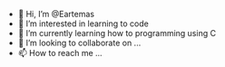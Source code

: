 - 👋 Hi, I’m @Eartemas
- 👀 I’m interested in learning to code
- 🌱 I’m currently learning how to programming using C
- 💞️ I’m looking to collaborate on ...
- 📫 How to reach me ...

<!---
Eartemas/Eartemas is a ✨ special ✨ repository because its `README.md` (this file) appears on your GitHub profile.
You can click the Preview link to take a look at your changes.
--->
